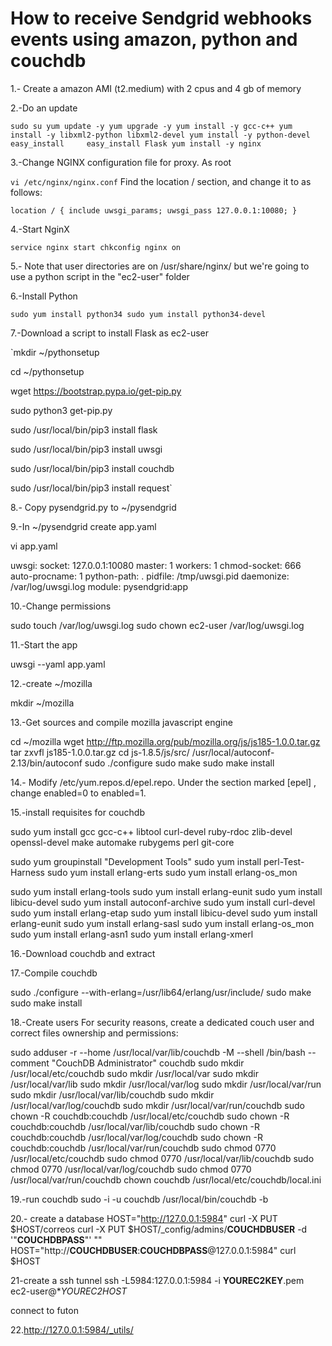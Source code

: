# How to receive Sendgrid webhooks events using amazon, python and  couchdb 

1.- Create a  amazon AMI (t2.medium) with 2 cpus and 4 gb of memory


2.-Do an update 

`sudo su
yum update -y
yum upgrade -y
yum install -y gcc-c++
yum install -y libxml2-python libxml2-devel
yum install -y python-devel
easy_install 	
easy_install Flask
yum install -y nginx`

3.-Change NGINX configuration file for proxy.
As root 

`vi /etc/nginx/nginx.conf`
Find the location / section, and change it to as follows:

`location / {
    include uwsgi_params;
    uwsgi_pass 127.0.0.1:10080;
}`


4.-Start NginX

`service nginx start
chkconfig nginx on`
	
	
5.- Note that user directories are on  /usr/share/nginx/  but we're going to use a python script in  the "ec2-user" folder



6.-Install Python 

`sudo yum install python34
sudo yum install python34-devel`

7.-Download a script to install Flask  as ec2-user

`mkdir ~/pythonsetup

cd ~/pythonsetup

wget https://bootstrap.pypa.io/get-pip.py

sudo python3  get-pip.py

sudo /usr/local/bin/pip3 install flask

sudo /usr/local/bin/pip3 install uwsgi

sudo /usr/local/bin/pip3 install couchdb

sudo /usr/local/bin/pip3 install request`

8.- Copy pysendgrid.py to ~/pysendgrid

9.-In ~/pysendgrid create app.yaml 

vi app.yaml

uwsgi:
  socket: 127.0.0.1:10080
  master: 1
  workers: 1
  chmod-socket: 666
  auto-procname: 1
  python-path: .
  pidfile: /tmp/uwsgi.pid
  daemonize: /var/log/uwsgi.log
  module: pysendgrid:app


10.-Change permissions

sudo touch /var/log/uwsgi.log 
sudo chown ec2-user /var/log/uwsgi.log                             


11.-Start the app 

uwsgi --yaml app.yaml



12.-create ~/mozilla

mkdir ~/mozilla

13.-Get sources and compile mozilla javascript engine

cd ~/mozilla
wget http://ftp.mozilla.org/pub/mozilla.org/js/js185-1.0.0.tar.gz
tar zxvfl js185-1.0.0.tar.gz
cd js-1.8.5/js/src/
/usr/local/autoconf-2.13/bin/autoconf
sudo ./configure
sudo make
sudo make install 


14.- Modify /etc/yum.repos.d/epel.repo. Under the section marked [epel] , change enabled=0 to enabled=1.

15.-install requisites for couchdb

sudo yum install gcc gcc-c++ libtool curl-devel ruby-rdoc zlib-devel openssl-devel make automake rubygems perl git-core

sudo yum groupinstall "Development Tools"
sudo yum install perl-Test-Harness
sudo yum install erlang-erts
sudo yum install erlang-os_mon

sudo yum install erlang-tools
sudo yum install erlang-eunit
sudo yum install libicu-devel
sudo yum install autoconf-archive 
sudo yum install curl-devel
sudo yum install erlang-etap
sudo yum install libicu-devel
sudo yum install erlang-eunit
sudo yum install erlang-sasl
sudo yum install erlang-os_mon
sudo yum install erlang-asn1
sudo yum install erlang-xmerl

16.-Download couchdb and extract

17.-Compile couchdb

sudo ./configure --with-erlang=/usr/lib64/erlang/usr/include/
sudo make 
sudo make install

18.-Create users
For security reasons, create a dedicated couch user and correct files ownership and permissions:

sudo adduser -r --home /usr/local/var/lib/couchdb -M --shell /bin/bash --comment "CouchDB Administrator" couchdb
sudo mkdir /usr/local/etc/couchdb
sudo mkdir /usr/local/var
sudo mkdir /usr/local/var/lib
sudo mkdir /usr/local/var/log
sudo mkdir /usr/local/var/run
sudo mkdir /usr/local/var/lib/couchdb
sudo mkdir /usr/local/var/log/couchdb
sudo mkdir /usr/local/var/run/couchdb
sudo chown -R couchdb:couchdb /usr/local/etc/couchdb
sudo chown -R couchdb:couchdb /usr/local/var/lib/couchdb
sudo chown -R couchdb:couchdb /usr/local/var/log/couchdb
sudo chown -R couchdb:couchdb /usr/local/var/run/couchdb
sudo chmod 0770 /usr/local/etc/couchdb
sudo chmod 0770 /usr/local/var/lib/couchdb
sudo chmod 0770 /usr/local/var/log/couchdb
sudo chmod 0770 /usr/local/var/run/couchdb
chown couchdb /usr/local/etc/couchdb/local.ini

19.-run couchdb
sudo -i -u couchdb /usr/local/bin/couchdb -b

20.- create a database
HOST="http://127.0.0.1:5984"
curl -X PUT $HOST/correos
curl -X PUT $HOST/_config/admins/**COUCHDBUSER** -d '"**COUCHDBPASS**"' ""
HOST="http://**COUCHDBUSER**:**COUCHDBPASS**@127.0.0.1:5984"
curl $HOST

21-create a ssh tunnel
ssh -L5984:127.0.0.1:5984 -i **YOUREC2KEY**.pem ec2-user@**YOUREC2HOST*

connect to futon

22.http://127.0.0.1:5984/_utils/
